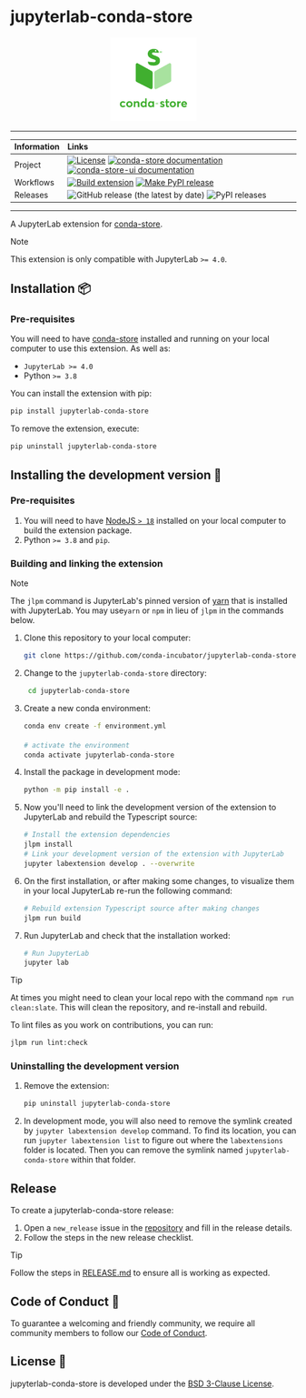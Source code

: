 # jupyterlab-conda-store

<div align="center">
  <img src="https://raw.githubusercontent.com/conda-incubator/conda-store/main/docusaurus-docs/community/assets/logos/conda-store-logo-vertical-lockup.svg" alt="conda-store logo" width="30%">
</div>

---

| Information | Links                                                                                                                                                                                                                                                                                                                                                                                                                                                                         |
| :---------- | :---------------------------------------------------------------------------------------------------------------------------------------------------------------------------------------------------------------------------------------------------------------------------------------------------------------------------------------------------------------------------------------------------------------------------------------------------------------------------- |
| Project     | [![License](https://img.shields.io/badge/License-BSD%203--Clause-gray.svg?&colorB=298642&style=flat.svg)](https://opensource.org/licenses/BSD-3-Clause) [![conda-store documentation](https://img.shields.io/badge/conda--store-documentation%20📖-gray.svg?&colorB=298642&style=flat.svg)][conda-store-docs] [![conda-store-ui documentation](https://img.shields.io/badge/conda--store--UI-documentation%20📖-gray.svg?&colorB=298642&style=flat.svg)][conda-store-ui-docs] |
| Workflows   | [![Build extension](https://github.com/conda-incubator/jupyterlab-conda-store/actions/workflows/build.yml/badge.svg)](https://github.com/conda-incubator/jupyterlab-conda-store/actions/workflows/build.yml) [![Make PyPI release](https://github.com/conda-incubator/jupyterlab-conda-store/actions/workflows/release.yml/badge.svg)](https://github.com/conda-incubator/jupyterlab-conda-store/actions/workflows/release.yml)                                               |
| Releases    | ![GitHub release (the latest by date)](https://img.shields.io/github/v/release/conda-incubator/jupyterlab-conda-store?logo=Github) ![PyPI releases](https://img.shields.io/pypi/v/jupyterlab-conda-store)                                                                                                                                                                                                                                                                     |

---

A JupyterLab extension for [conda-store][conda-store-repo].

> [!NOTE]
> This extension is only compatible with JupyterLab `>= 4.0`.

## Installation 📦

### Pre-requisites

You will need to have [conda-store][conda-store-repo] installed and running on your local computer to use this extension. As well as:

- `JupyterLab >= 4.0`
- Python `>= 3.8`

You can install the extension with pip:

```bash
pip install jupyterlab-conda-store
```

To remove the extension, execute:

```bash
pip uninstall jupyterlab-conda-store
```

## Installing the development version 🚀

### Pre-requisites

1. You will need to have [NodeJS `> 18`](https://nodejs.org/en/download/) installed on your local computer to build the extension package.
2. Python `>= 3.8` and `pip`.

### Building and linking the extension

> [!NOTE]
> The `jlpm` command is JupyterLab's pinned version of [yarn](https://yarnpkg.com/) that is installed with JupyterLab. You may use`yarn` or `npm` in lieu of `jlpm` in the commands below.

1. Clone this repository to your local computer:

   ```bash
   git clone https://github.com/conda-incubator/jupyterlab-conda-store.git
   ```

2. Change to the `jupyterlab-conda-store` directory:

   ```bash
    cd jupyterlab-conda-store
   ```

3. Create a new conda environment:

   ```bash
   conda env create -f environment.yml

   # activate the environment
   conda activate jupyterlab-conda-store
   ```

4. Install the package in development mode:

   ```bash
   python -m pip install -e .
   ```

5. Now you'll need to link the development version of the extension to JupyterLab and rebuild the Typescript source:

   ```bash
   # Install the extension dependencies
   jlpm install
   # Link your development version of the extension with JupyterLab
   jupyter labextension develop . --overwrite
   ```

6. On the first installation, or after making some changes, to visualize them in your local JupyterLab re-run the following command:

   ```bash
   # Rebuild extension Typescript source after making changes
   jlpm run build
   ```

7. Run JupyterLab and check that the installation worked:

   ```bash
   # Run JupyterLab
   jupyter lab
   ```

> [!TIP]
> At times you might need to clean your local repo with the command `npm run clean:slate`. This will clean the repository, and re-install and rebuild.

To lint files as you work on contributions, you can run:

```bash
jlpm run lint:check
```

### Uninstalling the development version

1. Remove the extension:

   ```bash
   pip uninstall jupyterlab-conda-store
   ```

2. In development mode, you will also need to remove the symlink created by `jupyter labextension develop`
   command. To find its location, you can run `jupyter labextension list` to figure out where the `labextensions`
   folder is located. Then you can remove the symlink named `jupyterlab-conda-store` within that folder.

## Release

To create a jupyterlab-conda-store release:

1. Open a `new_release` issue in the [repository][jupyterlab-conda-store-repo] and fill in the release details.
2. Follow the steps in the new release checklist.

> [!TIP]
> Follow the steps in [RELEASE.md](./RELEASE.md) to ensure all is working as expected.

## Code of Conduct 🤝

To guarantee a welcoming and friendly community, we require all community members to follow our [Code of Conduct](https://github.com/conda-incubator/governance/blob/main/CODE_OF_CONDUCT.md).

## License 📃

jupyterlab-conda-store is developed under the [BSD 3-Clause License](./LICENSE).

<!-- reusable links -->

[conda-store-docs]: https://conda.store/
[conda-store-ui-docs]: https://conda-incubator.github.io/conda-store-ui/?path=/docs/welcome--docs
[conda-store-repo]: https://github.com/conda-incubator/conda-store
[jupyterlab-conda-store-repo]: https://github.com/conda-incubator/jupyterlab-conda-store
